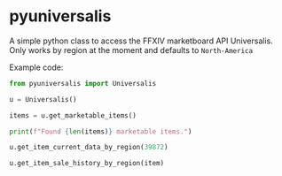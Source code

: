 # pyuniversalis
A simple python class to access the FFXIV marketboard API Universalis. Only works by region at the moment and defaults to `North-America`

Example code:

```python
from pyuniversalis import Universalis

u = Universalis()

items = u.get_marketable_items()

print(f"Found {len(items)} marketable items.")

u.get_item_current_data_by_region(39872)

u.get_item_sale_history_by_region(item)


```

